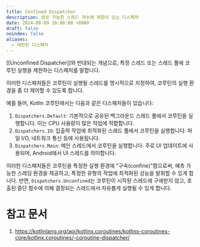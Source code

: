 ```yaml
---
title: Confined Dispatcher
description: 생성 가능한 스레드 개수에 제한이 있는 디스패처
date: 2024-08-09 10:00:00 +0900
draft: false
noindex: false
aliases:
  - 제한된 디스패처
---
```


[[Unconfined Dispatcher]]와 반대되는 개념으로, 특정 스레드 또는 스레드 풀에 코루틴 실행을 제한하는 디스패처를 말합니다. 

이러한 디스패처들은 코루틴이 실행될 스레드를 명시적으로 지정하여, 코루틴의 실행 환경을 좀 더 제어할 수 있도록 합니다.

예를 들어, Kotlin 코루틴에서는 다음과 같은 디스패처들이 있습니다:

1. `Dispatchers.Default`: 기본적으로 공유된 백그라운드 스레드 풀에서 코루틴을 실행합니다. 이는 CPU 사용량이 많은 작업에 적합합니다.
2. `Dispatchers.IO`: 입출력 작업에 최적화된 스레드 풀에서 코루틴을 실행합니다. 파일 I/O, 네트워크 통신 등에 사용됩니다.
3. `Dispatchers.Main`: 메인 스레드에서 코루틴을 실행합니다. 주로 UI 업데이트에 사용되며, Android에서 UI 스레드를 의미합니다.

이러한 디스패처들은 코루틴을 특정한 실행 환경에 "구속(confine)"함으로써, 예측 가능한 스레딩 환경을 제공하고, 
특정한 유형의 작업에 최적화된 성능을 발휘할 수 있게 합니다. 
반면, `Dispatchers.Unconfined`는 코루틴이 시작된 스레드에 구애받지 않고, 
호출된 중단 함수에 의해 결정되는 스레드에서 자유롭게 실행될 수 있게 합니다. 


# 참고 문서

1. https://kotlinlang.org/api/kotlinx.coroutines/kotlinx-coroutines-core/kotlinx.coroutines/-coroutine-dispatcher/